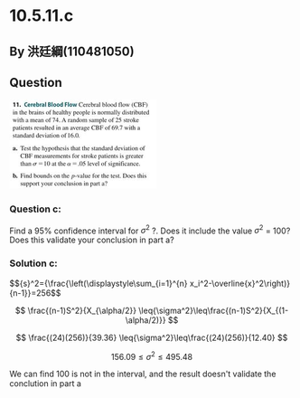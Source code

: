 # 10.5.11.c

## By 洪廷綱(110481050)

## Question

![image](https://github.com/HWTeng-Course/202402-Statistics/blob/main/431266539_641931994732252_4210933986014585461_n.jpg)

### Question c:
Find a 95% confidence interval for ${\sigma^2}$ ?. 
Does it include the value ${\sigma^2}$ = 100? Does this validate your conclusion in part a?

### Solution c:

 $${s}^2=\{\frac{\left(\displaystyle\sum_{i=1}^{n} x_i^2-\overline{x}^2\right)}{n-1}}=256$$

 $$ \frac{(n-1)S^2}{X_{\alpha/2}} \leq{\sigma^2}\leq\frac{(n-1)S^2}{X_{(1-\alpha/2)}} $$
 
 $$ \frac{(24)(256)}{39.36} \leq{\sigma^2}\leq\frac{(24)(256)}{12.40} $$

 $$ 156.09 \leq{\sigma^2}\leq495.48 $$
 

 We can find 100 is not in the interval, and the result doesn't validate the conclution in part a

 

